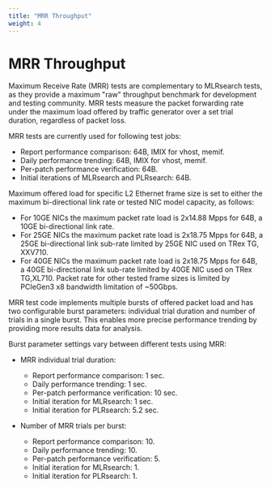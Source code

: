 ```yaml
---
title: "MRR Throughput"
weight: 4
---
```


# MRR Throughput

Maximum Receive Rate (MRR) tests are complementary to MLRsearch tests,
as they provide a maximum "raw" throughput benchmark for development and
testing community. MRR tests measure the packet forwarding rate under
the maximum load offered by traffic generator over a set trial duration,
regardless of packet loss.

MRR tests are currently used for following test jobs:

- Report performance comparison: 64B, IMIX for vhost, memif.
- Daily performance trending: 64B, IMIX for vhost, memif.
- Per-patch performance verification: 64B.
- Initial iterations of MLRsearch and PLRsearch: 64B.

Maximum offered load for specific L2 Ethernet frame size is set to
either the maximum bi-directional link rate or tested NIC model
capacity, as follows:

- For 10GE NICs the maximum packet rate load is 2x14.88 Mpps for 64B, a
  10GE bi-directional link rate.
- For 25GE NICs the maximum packet rate load is 2x18.75 Mpps for 64B, a
  25GE bi-directional link sub-rate limited by 25GE NIC used on TRex TG,
  XXV710.
- For 40GE NICs the maximum packet rate load is 2x18.75 Mpps for 64B, a
  40GE bi-directional link sub-rate limited by 40GE NIC used on TRex
  TG,XL710. Packet rate for other tested frame sizes is limited by
  PCIeGen3 x8 bandwidth limitation of ~50Gbps.

MRR test code implements multiple bursts of offered packet load and has
two configurable burst parameters: individual trial duration and number
of trials in a single burst. This enables more precise performance
trending by providing more results data for analysis.

Burst parameter settings vary between different tests using MRR:

- MRR individual trial duration:

  - Report performance comparison: 1 sec.
  - Daily performance trending: 1 sec.
  - Per-patch performance verification: 10 sec.
  - Initial iteration for MLRsearch: 1 sec.
  - Initial iteration for PLRsearch: 5.2 sec.

- Number of MRR trials per burst:

  - Report performance comparison: 10.
  - Daily performance trending: 10.
  - Per-patch performance verification: 5.
  - Initial iteration for MLRsearch: 1.
  - Initial iteration for PLRsearch: 1.